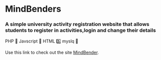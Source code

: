 # MindBenders
### A simple university activity registration website that allows students to register in activities,login and change their details
PHP 🐘
Javscript 🚀
HTML 5️⃣
myslq 💾 

Use this link to check out the site [MindBender](mindbenders.herokuapp.com).
